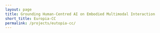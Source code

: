 ```yaml
---
layout: page
title: Grounding Human-Centred AI on Embodied Multimodal Interaction
short_title: Europia-CC
permalink: /projects/eutopia-cc/
---
```


